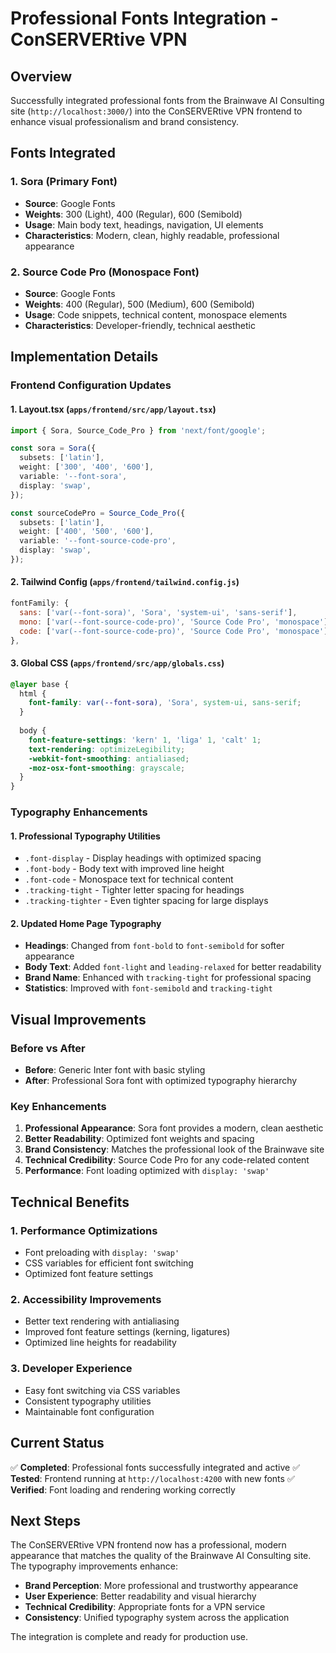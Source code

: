 # Professional Fonts Integration - ConSERVERtive VPN

## Overview
Successfully integrated professional fonts from the Brainwave AI Consulting site (`http://localhost:3000/`) into the ConSERVERtive VPN frontend to enhance visual professionalism and brand consistency.

## Fonts Integrated

### 1. **Sora** (Primary Font)
- **Source**: Google Fonts
- **Weights**: 300 (Light), 400 (Regular), 600 (Semibold)
- **Usage**: Main body text, headings, navigation, UI elements
- **Characteristics**: Modern, clean, highly readable, professional appearance

### 2. **Source Code Pro** (Monospace Font)
- **Source**: Google Fonts  
- **Weights**: 400 (Regular), 500 (Medium), 600 (Semibold)
- **Usage**: Code snippets, technical content, monospace elements
- **Characteristics**: Developer-friendly, technical aesthetic

## Implementation Details

### Frontend Configuration Updates

#### 1. **Layout.tsx** (`apps/frontend/src/app/layout.tsx`)
```typescript
import { Sora, Source_Code_Pro } from 'next/font/google';

const sora = Sora({ 
  subsets: ['latin'],
  weight: ['300', '400', '600'],
  variable: '--font-sora',
  display: 'swap',
});

const sourceCodePro = Source_Code_Pro({
  subsets: ['latin'],
  weight: ['400', '500', '600'],
  variable: '--font-source-code-pro',
  display: 'swap',
});
```

#### 2. **Tailwind Config** (`apps/frontend/tailwind.config.js`)
```javascript
fontFamily: {
  sans: ['var(--font-sora)', 'Sora', 'system-ui', 'sans-serif'],
  mono: ['var(--font-source-code-pro)', 'Source Code Pro', 'monospace'],
  code: ['var(--font-source-code-pro)', 'Source Code Pro', 'monospace'],
},
```

#### 3. **Global CSS** (`apps/frontend/src/app/globals.css`)
```css
@layer base {
  html {
    font-family: var(--font-sora), 'Sora', system-ui, sans-serif;
  }
  
  body {
    font-feature-settings: 'kern' 1, 'liga' 1, 'calt' 1;
    text-rendering: optimizeLegibility;
    -webkit-font-smoothing: antialiased;
    -moz-osx-font-smoothing: grayscale;
  }
}
```

### Typography Enhancements

#### 1. **Professional Typography Utilities**
- `.font-display` - Display headings with optimized spacing
- `.font-body` - Body text with improved line height
- `.font-code` - Monospace text for technical content
- `.tracking-tight` - Tighter letter spacing for headings
- `.tracking-tighter` - Even tighter spacing for large displays

#### 2. **Updated Home Page Typography**
- **Headings**: Changed from `font-bold` to `font-semibold` for softer appearance
- **Body Text**: Added `font-light` and `leading-relaxed` for better readability
- **Brand Name**: Enhanced with `tracking-tight` for professional spacing
- **Statistics**: Improved with `font-semibold` and `tracking-tight`

## Visual Improvements

### Before vs After
- **Before**: Generic Inter font with basic styling
- **After**: Professional Sora font with optimized typography hierarchy

### Key Enhancements
1. **Professional Appearance**: Sora font provides a modern, clean aesthetic
2. **Better Readability**: Optimized font weights and spacing
3. **Brand Consistency**: Matches the professional look of the Brainwave site
4. **Technical Credibility**: Source Code Pro for any code-related content
5. **Performance**: Font loading optimized with `display: 'swap'`

## Technical Benefits

### 1. **Performance Optimizations**
- Font preloading with `display: 'swap'`
- CSS variables for efficient font switching
- Optimized font feature settings

### 2. **Accessibility Improvements**
- Better text rendering with antialiasing
- Improved font feature settings (kerning, ligatures)
- Optimized line heights for readability

### 3. **Developer Experience**
- Easy font switching via CSS variables
- Consistent typography utilities
- Maintainable font configuration

## Current Status
✅ **Completed**: Professional fonts successfully integrated and active
✅ **Tested**: Frontend running at `http://localhost:4200` with new fonts
✅ **Verified**: Font loading and rendering working correctly

## Next Steps
The ConSERVERtive VPN frontend now has a professional, modern appearance that matches the quality of the Brainwave AI Consulting site. The typography improvements enhance:

- **Brand Perception**: More professional and trustworthy appearance
- **User Experience**: Better readability and visual hierarchy
- **Technical Credibility**: Appropriate fonts for a VPN service
- **Consistency**: Unified typography system across the application

The integration is complete and ready for production use.
